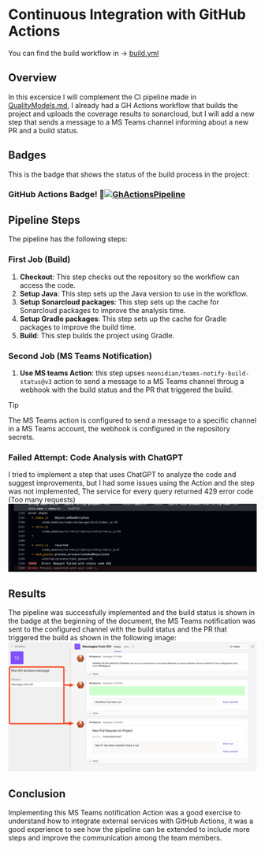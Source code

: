 # Continuous Integration with GitHub Actions
You can find the build workflow in -> [build.yml](..%2F.github%2Fworkflows%2Fbuild.yml)

## Overview
In this excersice I will complement the CI pipeline made in [QualityModels.md](QualityModels.md), I already had a GH Actions workflow that builds the project and uploads the coverage results to sonarcloud, but I will add a new step that sends a message to a MS Teams channel informing about a new PR and a build status.

## Badges
This is the badge that shows the status of the build process in the project:
### GitHub Actions Badge! 🔧[![GhActionsPipeline](https://github.com/CSDT-ECI/Andres-Marcelo-Outout-Api/actions/workflows/build.yml/badge.svg)](https://github.com/CSDT-ECI/Andres-Marcelo-Outout-Api/actions/workflows/build.yml)

## Pipeline Steps
The pipeline has the following steps:
### First Job (Build)
1. **Checkout**: This step checks out the repository so the workflow can access the code.
2. **Setup Java**: This step sets up the Java version to use in the workflow.
3. **Setup Sonarcloud packages**: This step sets up the cache for Sonarcloud packages to improve the analysis time.
4. **Setup Gradle packages**: This step sets up the cache for Gradle packages to improve the build time.
5. **Build**: This step builds the project using Gradle.

### Second Job (MS Teams Notification)
1. **Use MS teams Action**: this step upses `neonidian/teams-notify-build-status@v3` action to send a message to a MS Teams channel throug a webhook with the build status and the PR that triggered the build.

> [!TIP]
> The MS Teams action is configured to send a message to a specific channel in a MS Teams account, the webhook is configured in the repository secrets.

### Failed Attempt: Code Analysis with ChatGPT
I tried to implement a step that uses ChatGPT to analyze the code and suggest improvements, but I had some issues using the Action and the step was not implemented, The service for every query returned 429 error code (Too many requests)
![gptfail.png](..%2Fimg%2Fgptfail.png)


## Results
The pipeline was successfully implemented and the build status is shown in the badge at the beginning of the document, the MS Teams notification was sent to the configured channel with the build status and the PR that triggered the build as shown in the following image:
![ghactionsmsteams.png](..%2Fimg%2Fghactionsmsteams.png)

## Conclusion
Implementing this MS Teams notification Action was a good exercise to understand how to integrate external services with GitHub Actions, it was a good experience to see how the pipeline can be extended to include more steps and improve the communication among the team members.




